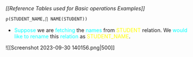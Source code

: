 *[[Reference Tables used for Basic operations Examples]]*

```sql
ρ(STUDENT_NAME,∏ NAME(STUDENT))
```
- <span style="color:#00ffff">Suppose</span> we are <span style="color:#00ffff">fetching</span> the <span style="color:#00ffff">names</span> from <span style="color:#fffd01">STUDENT</span> relation. We <span style="color:#00ffff">would like to</span> <span style="color:#00ffff">rename</span> this <span style="color:#00ffff">relation</span> as <span style="color:#fffd01">STUDENT_NAME</span>.

![[Screenshot 2023-09-30 140156.png|500]]